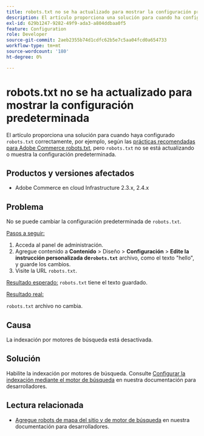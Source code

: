 ```yaml
---
title: robots.txt no se ha actualizado para mostrar la configuración predeterminada
description: El artículo proporciona una solución para cuando ha configurado `robots.txt` correctamente, por ejemplo, según [Prácticas recomendadas para robots.txt de Adobe Commerce](https://support.magento.com/hc/en-us/articles/360048754931), pero `robots.txt` no se actualiza o muestra la configuración predeterminada.
exl-id: 629b1247-9282-49f9-ada3-a804ddbaa0f5
feature: Configuration
role: Developer
source-git-commit: 2aeb2355b74d1cdfc62b5e7c5aa04fcd0a654733
workflow-type: tm+mt
source-wordcount: '180'
ht-degree: 0%

---
```


# robots.txt no se ha actualizado para mostrar la configuración predeterminada

El artículo proporciona una solución para cuando haya configurado `robots.txt` correctamente, por ejemplo, según las [prácticas recomendadas para Adobe Commerce robots.txt](https://support.magento.com/hc/en-us/articles/360048754931), pero `robots.txt` no se está actualizando o muestra la configuración predeterminada.

## Productos y versiones afectados

* Adobe Commerce en cloud Infrastructure 2.3.x, 2.4.x

## Problema

No se puede cambiar la configuración predeterminada de `robots.txt`.

<u>Pasos a seguir:</u>

1. Acceda al panel de administración.
1. Agregue contenido a **Contenido** > Diseño > **Configuración** > **Edite la instrucción personalizada de`robots.txt`** archivo, como el texto &quot;hello&quot;, y guarde los cambios.
1. Visite la URL `robots.txt`.

<u>Resultado esperado:</u>
`robots.txt` tiene el texto guardado.

<u>Resultado real:</u>

`robots.txt` archivo no cambia.

## Causa

La indexación por motores de búsqueda está desactivada.

## Solución

Habilite la indexación por motores de búsqueda. Consulte [Configurar la indexación mediante el motor de búsqueda](https://experienceleague.adobe.com/en/docs/commerce-cloud-service/user-guide/configure-store/robots-sitemap#configure-indexing-by-search-engine) en nuestra documentación para desarrolladores.

## Lectura relacionada

* [Agregue robots de mapa del sitio y de motor de búsqueda](https://experienceleague.adobe.com/en/docs/commerce-cloud-service/user-guide/configure-store/robots-sitemap) en nuestra documentación para desarrolladores.
